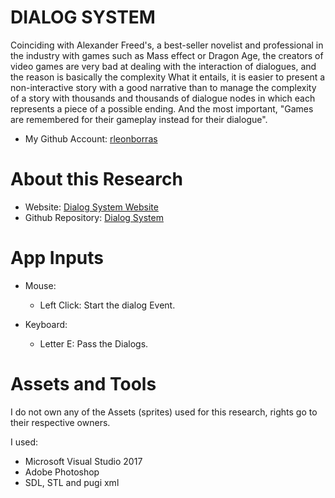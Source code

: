 # DIALOG SYSTEM

Coinciding with Alexander Freed's, a best-seller novelist and professional in the industry with games such as Mass effect or Dragon Age, the creators of video games are very bad at dealing with the interaction of dialogues, and the reason is basically the complexity What it entails, it is easier to present a non-interactive story with a good narrative than to manage the complexity of a story with thousands and thousands of dialogue nodes in which each represents a piece of a possible ending. And the most important, "Games are remembered for their gameplay instead for their dialogue".


* My Github Account: [rleonborras](https://github.com/rleonborras)

# About this Research

* Website: [Dialog System Website](https://rleonborras.github.io/DialogSystem/) 
* Github Repository: [Dialog System](https://github.com/rleonborras/DialogSystem) 

# App Inputs

* Mouse:
  * Left Click: Start the dialog Event.
  
* Keyboard: 
  * Letter E: Pass the Dialogs.
  
# Assets and Tools
  
I do not own any of the Assets (sprites) used for this research, rights go to their respective owners.

I used:

* Microsoft Visual Studio 2017
* Adobe Photoshop
* SDL, STL and pugi xml
